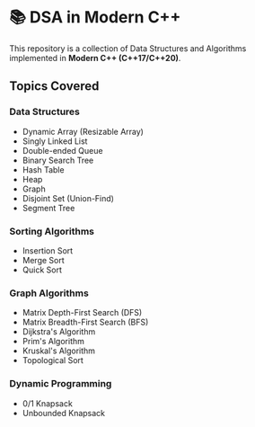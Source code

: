 # 📚 DSA in Modern C++

This repository is a collection of Data Structures and Algorithms implemented in **Modern C++ (C++17/C++20)**.

## Topics Covered

### Data Structures
- Dynamic Array (Resizable Array)
- Singly Linked List
- Double-ended Queue
- Binary Search Tree
- Hash Table
- Heap
- Graph
- Disjoint Set (Union-Find)
- Segment Tree

### Sorting Algorithms
- Insertion Sort
- Merge Sort
- Quick Sort

### Graph Algorithms
- Matrix Depth-First Search (DFS)
- Matrix Breadth-First Search (BFS)
- Dijkstra's Algorithm
- Prim's Algorithm
- Kruskal's Algorithm
- Topological Sort

### Dynamic Programming
- 0/1 Knapsack
- Unbounded Knapsack
